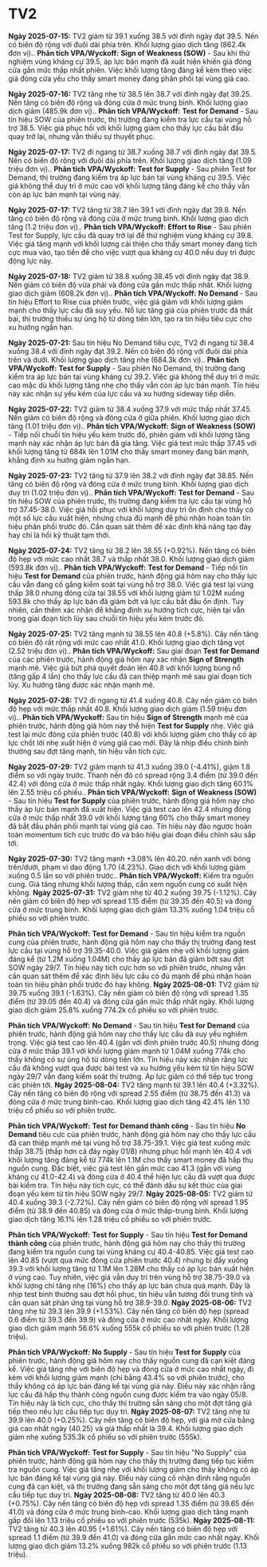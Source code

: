 # TV2

**Ngày 2025-07-15:** TV2 giảm từ 39.1 xuống 38.5 với đỉnh ngày đạt 39.5. Nến có biên độ rộng với đuôi dài phía trên. Khối lượng giao dịch tăng (862.4k đơn vị).. **Phân tích VPA/Wyckoff:** **Sign of Weakness (SOW)** - Sau khi thử nghiệm vùng kháng cự 39.5, áp lực bán mạnh đã xuất hiện khiến giá đóng cửa gần mức thấp nhất phiên. Việc khối lượng tăng đáng kể kèm theo việc giá đóng cửa yếu cho thấy smart money đang phân phối tại vùng giá cao.

**Ngày 2025-07-16:** TV2 tăng nhẹ từ 38.5 lên 38.7 với đỉnh ngày đạt 39.25. Nến tăng có biên độ rộng và đóng cửa ở mức trung bình. Khối lượng giao dịch giảm (485.9k đơn vị).. **Phân tích VPA/Wyckoff:** **Test for Demand** - Sau tín hiệu SOW của phiên trước, thị trường đang kiểm tra lực cầu tại vùng hỗ trợ 38.5. Việc giá phục hồi với khối lượng giảm cho thấy lực cầu bắt đầu quay trở lại, nhưng vẫn thiếu sự thuyết phục.

**Ngày 2025-07-17:** TV2 đi ngang từ 38.7 xuống 38.7 với đỉnh ngày đạt 39.5. Nến có biên độ rộng với đuôi dài phía trên. Khối lượng giao dịch tăng (1.09 triệu đơn vị).. **Phân tích VPA/Wyckoff:** **Test for Supply** - Sau phiên Test for Demand, thị trường đang kiểm tra áp lực bán tại vùng kháng cự 39.5. Việc giá không thể duy trì ở mức cao với khối lượng tăng đáng kể cho thầy vẫn còn áp lực bán mạnh tại vùng này.

**Ngày 2025-07-17:** TV2 tăng từ 38.7 lên 39.1 với đỉnh ngày đạt 39.8. Nến tăng có biên độ rộng và đóng cửa ở mức trung bình. Khối lượng giao dịch tăng (1.2 triệu đơn vị).. **Phân tích VPA/Wyckoff:** **Effort to Rise** - Sau phiên Test for Supply, lực cầu đã quay trở lại để thử nghiệm vùng kháng cự 39.8. Việc giá tăng mạnh với khối lượng cải thiện cho thấy smart money đang tích cực mua vào, tạo tiền đề cho việc vượt qua kháng cự 40.0 nếu duy trì được động lực này.

**Ngày 2025-07-18:** TV2 giảm từ 38.8 xuống 38.45 với đỉnh ngày đạt 38.9. Nến giảm có biên độ vừa phải và đóng cửa gần mức thấp nhất. Khối lượng giao dịch giảm (608.2k đơn vị).. **Phân tích VPA/Wyckoff:** **No Demand** - Sau tín hiệu Effort to Rise của phiên trước, việc giá giảm với khối lượng giảm mạnh cho thấy lực cầu đã suy yếu. Nỗ lực tăng giá của phiên trước đã thất bại, thị trường thiếu sự ủng hộ từ dòng tiền lớn, tạo ra tín hiệu tiêu cực cho xu hướng ngắn hạn.

**Ngày 2025-07-21:** Sau tín hiệu No Demand tiêu cực, TV2 đi ngang từ 38.4 xuống 38.4 với đỉnh ngày đạt 39.2. Nến có biên độ rộng với đuôi dài phía trên và dưới. Khối lượng giao dịch tăng nhẹ (684.3k đơn vị).. **Phân tích VPA/Wyckoff:** **Test for Supply** - Sau phiên No Demand, thị trường đang kiểm tra áp lực bán tại vùng kháng cự 39.2. Việc giá không thể duy trì ở mức cao mặc dù khối lượng tăng nhẹ cho thấy vẫn còn áp lực bán mạnh. Tín hiệu này xác nhận sự yếu kém của lực cầu và xu hướng sideway tiếp diễn.

**Ngày 2025-07-22:** TV2 giảm từ 38.4 xuống 37.9 với mức thấp nhất 37.45. Nến giảm có biên độ rộng và đóng cửa ở giữa phiên. Khối lượng giao dịch tăng (1.01 triệu đơn vị).. **Phân tích VPA/Wyckoff:** **Sign of Weakness (SOW)** - Tiếp nối chuỗi tín hiệu yếu kém trước đó, phiên giảm với khối lượng tăng mạnh này xác nhận áp lực bán đã gia tăng. Việc giá test mức thấp 37.45 với khối lượng tăng từ 684k lên 1.01M cho thấy smart money đang bán mạnh, khẳng định xu hướng giảm ngắn hạn.

**Ngày 2025-07-23:** TV2 tăng từ 37.9 lên 38.2 với đỉnh ngày đạt 38.85. Nến tăng có biên độ rộng và đóng cửa ở mức trung bình. Khối lượng giao dịch duy trì (1.02 triệu đơn vị).. **Phân tích VPA/Wyckoff:** **Test for Demand** - Sau tín hiệu SOW của phiên trước, thị trường đang kiểm tra lực cầu tại vùng hỗ trợ 37.45-38.0. Việc giá hồi phục với khối lượng duy trì ổn định cho thấy có một số lực cầu xuất hiện, nhưng chưa đủ mạnh để phủ nhận hoàn toàn tín hiệu phân phối trước đó. Cần quan sát thêm để xác định khả năng tạo đáy hay chỉ là hồi kỹ thuật tạm thời.

**Ngày 2025-07-24:** TV2 tăng từ 38.2 lên 38.55 (+0.92%). Nến tăng có biên độ hẹp với mức cao nhất 38.7 và thấp nhất 38.0. Khối lượng giao dịch giảm (593.8k đơn vị).. **Phân tích VPA/Wyckoff:** **Test for Demand** - Tiếp nối tín hiệu **Test for Demand** của phiên trước, hành động giá hôm nay cho thấy lực cầu vẫn đang cố gắng kiểm soát tại vùng hỗ trợ 38.0. Việc giá test lại vùng thấp 38.0 nhưng đóng cửa tại 38.55 với khối lượng giảm từ 1.02M xuống 593.8k cho thấy áp lực bán đã giảm bớt và lực cầu bắt đầu ổn định. Tuy nhiên, cần thêm xác nhận để khẳng định xu hướng tích cực, hiện tại vẫn trong giai đoạn tích lũy sau chuỗi tín hiệu yếu kém trước đó.

**Ngày 2025-07-25:** TV2 tăng mạnh từ 38.55 lên 40.8 (+5.8%). Cây nến tăng có biên độ rất rộng với mức cao nhất 41.0. Khối lượng giao dịch tăng vọt (2.52 triệu đơn vị).. **Phân tích VPA/Wyckoff:** Sau giai đoạn **Test for Demand** của các phiên trước, hành động giá hôm nay xác nhận **Sign of Strength** mạnh mẽ. Việc giá bứt phá quyết đoán lên 40.8 với khối lượng bùng nổ (tăng gấp 4 lần) cho thấy lực cầu đã can thiệp mạnh mẽ sau giai đoạn tích lũy. Xu hướng tăng được xác nhận mạnh mẽ.

**Ngày 2025-07-28:** TV2 đi ngang từ 41.4 xuống 40.8. Cây nến giảm có biên độ hẹp với mức thấp nhất 40.8. Khối lượng giao dịch giảm (1.59 triệu đơn vị).. **Phân tích VPA/Wyckoff:** Sau tín hiệu **Sign of Strength** mạnh mẽ của phiên trước, hành động giá hôm nay thể hiện **Test for Supply** nhẹ. Việc giá test lại mức đóng cửa phiên trước (40.8) với khối lượng giảm cho thấy có áp lực chốt lời nhẹ xuất hiện ở vùng giá cao mới. Đây là nhịp điều chỉnh bình thường sau đợt tăng mạnh, tín hiệu vẫn tích cực.

**Ngày 2025-07-29:** TV2 giảm mạnh từ 41.3 xuống 39.0 (-4.41%), giảm 1.8 điểm so với ngày trước. Thanh nến đỏ có spread rộng 3.4 điểm (từ 39.0 đến 42.4) với đóng cửa ở mức thấp nhất ngày. Khối lượng giao dịch tăng 60.1% lên 2.55 triệu cổ phiếu.. **Phân tích VPA/Wyckoff:** **Sign of Weakness (SOW)** - Sau tín hiệu **Test for Supply** của phiên trước, hành động giá hôm nay cho thấy áp lực bán mạnh đã xuất hiện. Việc giá test cao lên 42.4 nhưng đóng cửa ở mức thấp nhất 39.0 với khối lượng tăng 60% cho thấy smart money đã bắt đầu phân phối mạnh tại vùng giá cao. Tín hiệu này đảo ngược hoàn toàn momentum tích cực trước đó và báo hiệu giai đoạn điều chỉnh sâu sắp tới.

**Ngày 2025-07-30:** TV2 tăng mạnh +3.08% lên 40.20. nến xanh với bóng trên/dưới, phạm vi dao động 1.70 (4.23%). Giao dịch với khối lượng giảm xuống 0.5 lần so với phiên trước.. **Phân tích VPA/Wyckoff:** Kiểm tra nguồn cung. Giá tăng nhưng khối lượng thấp, cần xem nguồn cung có xuất hiện không.
**Ngày 2025-07-31:** TV2 giảm nhẹ từ 40.2 xuống 39.75 (-1.12%). Cây nến giảm có biên độ hẹp với spread 1.15 điểm (từ 39.35 đến 40.5) và đóng cửa ở mức trung bình. Khối lượng giao dịch giảm 13.3% xuống 1.04 triệu cổ phiếu so với phiên trước.

**Phân tích VPA/Wyckoff:** **Test for Demand** - Sau tín hiệu kiểm tra nguồn cung của phiên trước, hành động giá hôm nay cho thấy thị trường đang test lực cầu tại vùng hỗ trợ 39.35-40.0. Việc giá giảm nhẹ với khối lượng giảm đáng kể (từ 1.2M xuống 1.04M) cho thấy áp lực bán đã giảm bớt sau đợt SOW ngày 29/7. Tín hiệu này tích cực hơn so với phiên trước, nhưng vẫn cần quan sát thêm để xác định liệu lực cầu có đủ mạnh để phủ nhận hoàn toàn tín hiệu phân phối trước đó hay không.
**Ngày 2025-08-01:** TV2 giảm từ 39.75 xuống 39.1 (-1.63%). Cây nến giảm có biên độ rộng với spread 1.35 điểm (từ 39.05 đến 40.4) và đóng cửa gần mức thấp nhất ngày. Khối lượng giao dịch giảm 25.8% xuống 774.2k cổ phiếu so với phiên trước.

**Phân tích VPA/Wyckoff:** **No Demand** - Sau tín hiệu **Test for Demand** của phiên trước, hành động giá hôm nay cho thấy lực cầu đã suy yếu nghiêm trọng. Việc giá test cao lên 40.4 (gần với đỉnh phiên trước 40.5) nhưng đóng cửa ở mức thấp 39.1 với khối lượng giảm mạnh từ 1.04M xuống 774k cho thấy không có sự ủng hộ từ dòng tiền lớn. Tín hiệu này xác nhận rằng lực cầu đã không vượt qua được bài test và xu hướng yếu kém từ tín hiệu SOW ngày 29/7 vẫn đang kiểm soát thị trường. Áp lực giảm có thể tiếp tục trong các phiên tới.
**Ngày 2025-08-04:** TV2 tăng mạnh từ 39.1 lên 40.4 (+3.32%). Cây nến tăng có biên độ rộng với spread 2.55 điểm (từ 38.75 đến 41.3) và đóng cửa ở mức trung bình-cao. Khối lượng giao dịch tăng 42.4% lên 1.10 triệu cổ phiếu so với phiên trước.

**Phân tích VPA/Wyckoff:** **Test for Demand thành công** - Sau tín hiệu **No Demand** tiêu cực của phiên trước, hành động giá hôm nay cho thấy lực cầu đã can thiệp mạnh mẽ tại vùng hỗ trợ 38.75-39.1. Việc giá test xuống mức thấp 38.75 (thấp hơn cả đáy ngày 01/8) nhưng phục hồi mạnh lên 40.4 với khối lượng tăng đáng kể từ 774k lên 1.1M cho thấy smart money đã hấp thụ nguồn cung. Đặc biệt, việc giá test lên gần mức cao 41.3 (gần với vùng kháng cự 41.0-42.4) và đóng cửa ở 40.4 thể hiện lực cầu đã vượt qua được bài kiểm tra. Tín hiệu này tích cực, có thể đánh dấu sự kết thúc của giai đoạn yếu kém từ tín hiệu SOW ngày 29/7.
**Ngày 2025-08-05:** TV2 giảm từ 40.4 xuống 39.3 (-2.72%). Cây nến giảm có biên độ rộng với spread 1.95 điểm (từ 38.9 đến 40.85) và đóng cửa ở mức thấp-trung bình. Khối lượng giao dịch tăng 16.1% lên 1.28 triệu cổ phiếu so với phiên trước.

**Phân tích VPA/Wyckoff:** **Test for Supply** - Sau tín hiệu **Test for Demand thành công** của phiên trước, hành động giá hôm nay cho thấy thị trường đang kiểm tra nguồn cung tại vùng kháng cự 40.4-40.85. Việc giá test cao lên 40.85 (vượt qua mức đóng cửa phiên trước 40.4) nhưng bị đẩy xuống 39.3 với khối lượng tăng từ 1.1M lên 1.28M cho thấy có áp lực bán xuất hiện ở vùng cao. Tuy nhiên, việc giá vẫn duy trì trên vùng hỗ trợ 38.75-39.0 và khối lượng chỉ tăng nhẹ (16%) cho thấy áp lực bán chưa quá mạnh. Đây là nhịp test bình thường sau đợt hồi phục, tín hiệu vẫn tương đối trung tính và cần quan sát phản ứng tại vùng hỗ trợ 38.9-39.0.
**Ngày 2025-08-06:** TV2 tăng nhẹ từ 39.3 lên 39.9 (+1.53%). Cây nến tăng có biên độ hẹp (spread 0.6 điểm từ 39.3 đến 39.9) và đóng cửa ở mức cao nhất ngày. Khối lượng giao dịch giảm mạnh 56.6% xuống 555k cổ phiếu so với phiên trước (1.28 triệu).

**Phân tích VPA/Wyckoff:** **No Supply** - Sau tín hiệu **Test for Supply** của phiên trước, hành động giá hôm nay cho thấy nguồn cung đã cạn kiệt đáng kể. Việc giá tăng nhẹ với biên độ hẹp và đóng cửa ở mức cao nhất ngày, đi kèm với khối lượng giảm mạnh (chỉ bằng 43.4% so với phiên trước), cho thấy không có áp lực bán đáng kể tại vùng giá này. Điều này xác nhận rằng lực cầu đã hấp thụ thành công nguồn cung được kiểm tra vào ngày 05/8. Tín hiệu này là tích cực, cho thấy thị trường sẵn sàng cho một đợt tăng giá tiếp theo nếu lực cầu tiếp tục duy trì.
**Ngày 2025-08-07:** TV2 tăng nhẹ từ 39.9 lên 40.0 (+0.25%). Cây nến tăng có biên độ hẹp, với giá mở cửa bằng giá cao nhất ngày (40.25) và giá thấp nhất là 39.4. Khối lượng giao dịch giảm nhẹ xuống 535.3k cổ phiếu so với phiên trước (555k).

**Phân tích VPA/Wyckoff:** **Test for Supply** - Sau tín hiệu "No Supply" của phiên trước, hành động giá hôm nay cho thấy thị trường đang tiếp tục kiểm tra nguồn cung. Việc giá tăng nhẹ với khối lượng giảm cho thấy không có áp lực bán đáng kể tại vùng giá này. Điều này củng cố nhận định rằng nguồn cung đã cạn kiệt, và thị trường đang sẵn sàng cho một đợt tăng giá nếu lực cầu tiếp tục duy trì.
**Ngày 2025-08-08:** TV2 tăng từ 40.0 lên 40.3 (+0.75%). Cây nến tăng có biên độ hẹp với spread 1.35 điểm (từ 39.65 đến 41.0) và đóng cửa ở mức trung bình-cao. Khối lượng giao dịch tăng mạnh gấp đôi lên 1.13 triệu cổ phiếu so với phiên trước (535k).
**Ngày 2025-08-11:** TV2 tăng từ 40.3 lên 40.95 (+1.61%). Cây nến tăng có biên độ hẹp với spread 1.1 điểm (từ 39.9 đến 41.0) và đóng cửa gần mức cao nhất ngày. Khối lượng giao dịch giảm 13.2% xuống 982k cổ phiếu so với phiên trước (1.13 triệu).
